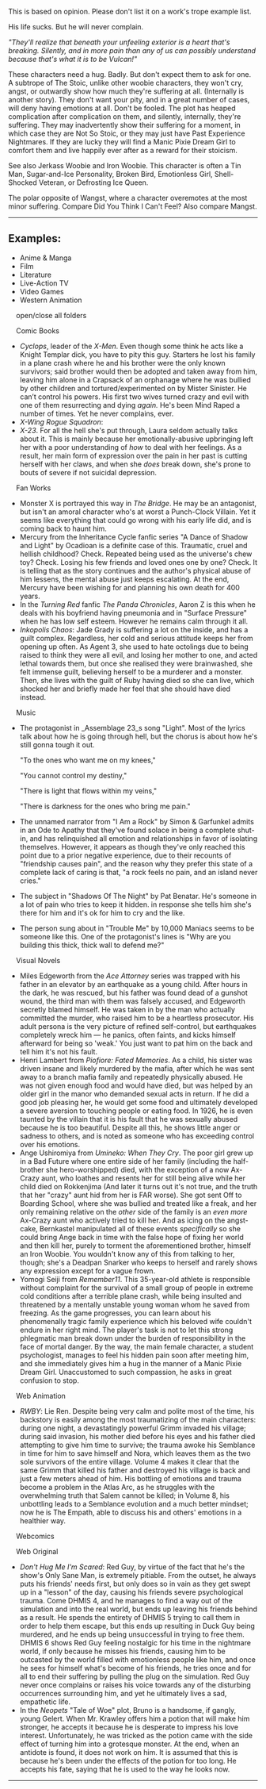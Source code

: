This is based on opinion. Please don't list it on a work's trope example list.

His life sucks. But he will never complain.

_"They'll realize that beneath your unfeeling exterior is a heart that's breaking. Silently, and in more pain than any of us can possibly understand because that's what it is to be Vulcan!"_

These characters need a hug. Badly. But don't expect them to ask for one. A subtrope of The Stoic, unlike other woobie characters, they won't cry, angst, or outwardly show how much they're suffering at all. (Internally is another story). They don't want your pity, and in a great number of cases, will deny having emotions at all. Don't be fooled. The plot has heaped complication after complication on them, and silently, internally, they're suffering. They may inadvertently show their suffering for a moment, in which case they are Not So Stoic, or they may just have Past Experience Nightmares. If they are lucky they will find a Manic Pixie Dream Girl to comfort them and live happily ever after as a reward for their stoicism.

See also Jerkass Woobie and Iron Woobie. This character is often a Tin Man, Sugar-and-Ice Personality, Broken Bird, Emotionless Girl, Shell-Shocked Veteran, or Defrosting Ice Queen.

The polar opposite of Wangst, where a character overemotes at the most minor suffering. Compare Did You Think I Can't Feel? Also compare Mangst.

___

## Examples:

-   Anime & Manga
-   Film
-   Literature
-   Live-Action TV
-   Video Games
-   Western Animation

    open/close all folders 

    Comic Books 

-   _Cyclops_, leader of the _X-Men_. Even though some think he acts like a Knight Templar dick, you have to pity this guy. Starters he lost his family in a plane crash where he and his brother were the only known survivors; said brother would then be adopted and taken away from him, leaving him alone in a Crapsack of an orphanage where he was bullied by other children and tortured/experimented on by Mister Sinister. He can’t control his powers. His first two wives turned crazy and evil with one of them resurrecting and dying _again._ He's been Mind Raped a number of times. Yet he never complains, ever.
-   _X-Wing Rogue Squadron_:
-   _X-23_. For all the hell she's put through, Laura seldom actually talks about it. This is mainly because her emotionally-abusive upbringing left her with a poor understanding of _how_ to deal with her feelings. As a result, her main form of expression over the pain in her past is cutting herself with her claws, and when she _does_ break down, she's prone to bouts of severe if not suicidal depression.

    Fan Works 

-   Monster X is portrayed this way in _The Bridge_. He may be an antagonist, but isn't an amoral character who's at worst a Punch-Clock Villain. Yet it seems like everything that could go wrong with his early life did, and is coming back to haunt him.
-   Mercury from the Inheritance Cycle fanfic series "A Dance of Shadow and Light" by Ocadioan is a definite case of this. Traumatic, cruel and hellish childhood? Check. Repeated being used as the universe's chew toy? Check. Losing his few friends and loved ones one by one? Check. It is telling that as the story continues and the author's physical abuse of him lessens, the mental abuse just keeps escalating. At the end, Mercury have been wishing for and planning his own death for 400 years.
-   In the _Turning Red_ fanfic _The Panda Chronicles_, Aaron Z is this when he deals with his boyfriend having pneumonia and in "Surface Pressure" when he has low self esteem. However he remains calm through it all.
-   _Inkopolis Chaos_: Jade Grady is suffering a lot on the inside, and has a guilt complex. Regardless, her cold and serious attitude keeps her from opening up often. As Agent 3, she used to hate octolings due to being raised to think they were all evil, and losing her mother to one, and acted lethal towards them, but once she realised they were brainwashed, she felt immense guilt, believing herself to be a murderer and a monster. Then, she lives with the guilt of Ruby having died so she can live, which shocked her and briefly made her feel that she should have died instead.

    Music 

-   The protagonist in _Assemblage 23_s song "Light". Most of the lyrics talk about how he is going through hell, but the chorus is about how he's still gonna tough it out.
    
    "To the ones who want me on my knees,"
    
    "You cannot control my destiny,"
    
    "There is light that flows within my veins,"
    
    "There is darkness for the ones who bring me pain."
    
-   The unnamed narrator from "I Am a Rock" by Simon & Garfunkel admits in an Ode to Apathy that they've found solace in being a complete shut-in, and has relinquished all emotion and relationships in favor of isolating themselves. However, it appears as though they've only reached this point due to a prior negative experience, due to their recounts of "friendship causes pain", and the reason why they prefer this state of a complete lack of caring is that, "a rock feels no pain, and an island never cries."
-   The subject in "Shadows Of The Night" by Pat Benatar. He's someone in a lot of pain who tries to keep it hidden. in response she tells him she's there for him and it's ok for him to cry and the like.
-   The person sung about in "Trouble Me" by 10,000 Maniacs seems to be someone like this. One of the protagonist's lines is "Why are you building this thick, thick wall to defend me?"

    Visual Novels 

-   Miles Edgeworth from the _Ace Attorney_ series was trapped with his father in an elevator by an earthquake as a young child. After hours in the dark, he was rescued, but his father was found dead of a gunshot wound, the third man with them was falsely accused, and Edgeworth secretly blamed himself. He was taken in by the man who actually committed the murder, who raised him to be a heartless prosecutor. His adult persona is the very picture of refined self-control, but earthquakes completely wreck him — he panics, often faints, and kicks himself afterward for being so 'weak.' You just want to pat him on the back and tell him it's not his fault.
-   Henri Lambert from _Piofiore: Fated Memories_. As a child, his sister was driven insane and likely murdered by the mafia, after which he was sent away to a branch mafia family and repeatedly physically abused. He was not given enough food and would have died, but was helped by an older girl in the manor who demanded sexual acts in return. If he did a good job pleasing her, he would get some food and ultimately developed a severe aversion to touching people or eating food. In 1926, he is even taunted by the villain that it is his fault that he was sexually abused because he is too beautiful. Despite all this, he shows little anger or sadness to others, and is noted as someone who has exceeding control over his emotions.
-   Ange Ushiromiya from _Umineko: When They Cry_. The poor girl grew up in a Bad Future where one entire side of her family (including the half-brother she hero-worshipped) died, with the exception of a now Ax-Crazy aunt, who loathes and resents her for still being alive while her child died on Rokkenjima (And later it turns out it's not true, and the truth that her "crazy" aunt hid from her is FAR worse). She got sent Off to Boarding School, where she was bullied and treated like a freak, and her only remaining relative on the _other_ side of the family is an _even more_ Ax-Crazy aunt who actively tried to kill her. And as icing on the angst-cake, Bernkastel manipulated all of these events _specifically_ so she could bring Ange back in time with the false hope of fixing her world and then kill her, purely to torment the aforementioned brother, himself an Iron Woobie. You wouldn't know any of this from talking to her, though; she's a Deadpan Snarker who keeps to herself and rarely shows any expression except for a vague frown.
-   Yomogi Seiji from _Remember11_. This 35-year-old athlete is responsible without complaint for the survival of a small group of people in extreme cold conditions after a terrible plane crash, while being insulted and threatened by a mentally unstable young woman whom he saved from freezing. As the game progresses, you can learn about his phenomenally tragic family experience which his beloved wife couldn't endure in her right mind. The player's task is not to let this strong phlegmatic man break down under the burden of responsibility in the face of mortal danger. By the way, the main female character, a student psychologist, manages to feel his hidden pain soon after meeting him, and she immediately gives him a hug in the manner of a Manic Pixie Dream Girl. Unaccustomed to such compassion, he asks in great confusion to stop.

    Web Animation 

-   _RWBY_: Lie Ren. Despite being very calm and polite most of the time, his backstory is easily among the most traumatizing of the main characters: during one night, a devastatingly powerful Grimm invaded his village; during said invasion, his mother died before his eyes and his father died attempting to give him time to survive; the trauma awoke his Semblance in time for him to save himself and Nora, which leaves them as the two sole survivors of the entire village. Volume 4 makes it clear that the same Grimm that killed his father and destroyed his village is back and just a few meters ahead of him. His bottling of emotions and trauma become a problem in the Atlas Arc, as he struggles with the overwhelming truth that Salem cannot be killed; in Volume 8, his unbottling leads to a Semblance evolution and a much better mindset; now he is The Empath, able to discuss his and others' emotions in a healthier way.

    Webcomics 

    Web Original 

-   _Don't Hug Me I'm Scared_: Red Guy, by virtue of the fact that he's the show's Only Sane Man, is extremely pitiable. From the outset, he always puts his friends' needs first, but only does so in vain as they get swept up in a "lesson" of the day, causing his friends severe psychological trauma. Come DHMIS 4, and he manages to find a way out of the simulation and into the real world, but ends up leaving his friends behind as a result. He spends the entirety of DHMIS 5 trying to call them in order to help them escape, but this ends up resulting in Duck Guy being murdered, and he ends up being unsuccessful in trying to free them. DHMIS 6 shows Red Guy feeling nostalgic for his time in the nightmare world, if only because he misses his friends, causing him to be outcasted by the world filled with emotionless people like him, and once he sees for himself what's become of his friends, he tries once and for all to end their suffering by pulling the plug on the simulation. Red Guy never once complains or raises his voice towards any of the disturbing occurrences surrounding him, and yet he ultimately lives a sad, empathetic life.
-   In the _Neopets_ "Tale of Woe" plot, Bruno is a handsome, if gangly, young Gelert. When Mr. Krawley offers him a potion that will make him stronger, he accepts it because he is desperate to impress his love interest. Unfortunately, he was tricked as the potion came with the side effect of turning him into a grotesque monster. At the end, when an antidote is found, it does not work on him. It is assumed that this is because he's been under the effects of the potion for too long. He accepts his fate, saying that he is used to the way he looks now.

___